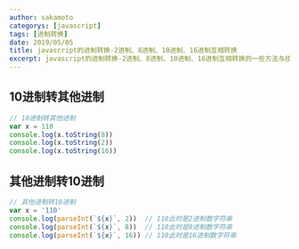 ```yaml
---	
author: sakamoto	
categorys: [javascript]	
tags: [进制转换]	
date: 2019/05/05	
title: javascript的进制转换-2进制、8进制、10进制、16进制互相转换	
excerpt: javascript的进制转换-2进制、8进制、10进制、16进制互相转换的一些方法与技巧	
---	
```


## 10进制转其他进制	
``` javascript	
// 10进制转其他进制	
var x = 110	
console.log(x.toString(8))	
console.log(x.toString(2))	
console.log(x.toString(16))	
```	

## 其他进制转10进制	

``` javascript	
// 其他进制转10进制	
var x = '110'	
console.log(parseInt(`${x}`, 2))  // 110此时是2进制数字符串	
console.log(parseInt(`${x}`, 8))  // 110此时是8进制数字符串	
console.log(parseInt(`${x}`, 16)) // 110此时是16进制数字符串	
```	
<ZanShang />